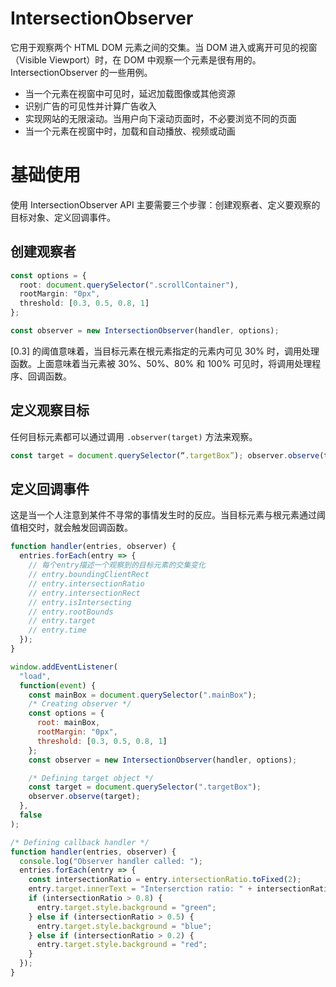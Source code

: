 # IntersectionObserver

它用于观察两个 HTML DOM 元素之间的交集。当 DOM 进入或离开可见的视窗（Visible Viewport）时，在 DOM 中观察一个元素是很有用的。IntersectionObserver 的一些用例。

- 当一个元素在视窗中可见时，延迟加载图像或其他资源
- 识别广告的可见性并计算广告收入
- 实现网站的无限滚动。当用户向下滚动页面时，不必要浏览不同的页面
- 当一个元素在视窗中时，加载和自动播放、视频或动画

# 基础使用

使用 IntersectionObserver API 主要需要三个步骤：创建观察者、定义要观察的目标对象、定义回调事件。

## 创建观察者

```ts
const options = {
  root: document.querySelector(".scrollContainer"),
  rootMargin: "0px",
  threshold: [0.3, 0.5, 0.8, 1]
};

const observer = new IntersectionObserver(handler, options);
```

[0.3] 的阈值意味着，当目标元素在根元素指定的元素内可见 30% 时，调用处理函数。上面意味着当元素被 30%、50%、80% 和 100% 可见时，将调用处理程序、回调函数。

## 定义观察目标

任何目标元素都可以通过调用 `.observer(target)` 方法来观察。

```js
const target = document.querySelector(“.targetBox”); observer.observe(target);
```

## 定义回调事件

这是当一个人注意到某件不寻常的事情发生时的反应。当目标元素与根元素通过阈值相交时，就会触发回调函数。

```js
function handler(entries, observer) {
  entries.forEach(entry => {
    // 每个entry描述一个观察到的目标元素的交集变化
    // entry.boundingClientRect
    // entry.intersectionRatio
    // entry.intersectionRect
    // entry.isIntersecting
    // entry.rootBounds
    // entry.target
    // entry.time
  });
}
```

```js
window.addEventListener(
  "load",
  function(event) {
    const mainBox = document.querySelector(".mainBox");
    /* Creating observer */
    const options = {
      root: mainBox,
      rootMargin: "0px",
      threshold: [0.3, 0.5, 0.8, 1]
    };
    const observer = new IntersectionObserver(handler, options);

    /* Defining target object */
    const target = document.querySelector(".targetBox");
    observer.observe(target);
  },
  false
);

/* Defining callback handler */
function handler(entries, observer) {
  console.log("Observer handler called: ");
  entries.forEach(entry => {
    const intersectionRatio = entry.intersectionRatio.toFixed(2);
    entry.target.innerText = "Interserction ratio: " + intersectionRatio;
    if (intersectionRatio > 0.8) {
      entry.target.style.background = "green";
    } else if (intersectionRatio > 0.5) {
      entry.target.style.background = "blue";
    } else if (intersectionRatio > 0.2) {
      entry.target.style.background = "red";
    }
  });
}
```
